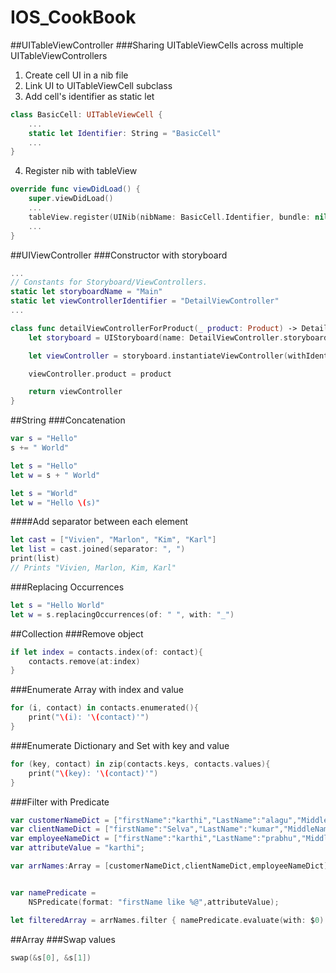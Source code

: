 # IOS_CookBook

##UITableViewController
###Sharing UITableViewCells across multiple UITableViewControllers
1) Create cell UI in a nib file  
2) Link UI to UITableViewCell subclass  
3) Add cell's identifier as static let
```swift
class BasicCell: UITableViewCell {
	...
	static let Identifier: String = "BasicCell"   
	...
}
```
4) Register nib with tableView
```swift
override func viewDidLoad() {
	super.viewDidLoad()
	...
	tableView.register(UINib(nibName: BasicCell.Identifier, bundle: nil), forCellReuseIdentifier: BasicCell.Identifier)
	...
}

```

##UIViewController
###Constructor with storyboard
```swift
...
// Constants for Storyboard/ViewControllers.
static let storyboardName = "Main"
static let viewControllerIdentifier = "DetailViewController"
...

class func detailViewControllerForProduct(_ product: Product) -> DetailViewController {
	let storyboard = UIStoryboard(name: DetailViewController.storyboardName, bundle: nil)

	let viewController = storyboard.instantiateViewController(withIdentifier: DetailViewController.viewControllerIdentifier) as! DetailViewController

	viewController.product = product

	return viewController
}
```

##String
###Concatenation
```swift
var s = "Hello"
s += " World"

let s = "Hello"
let w = s + " World"

let s = "World"
let w = "Hello \(s)"
```
####Add separator between each element
```swift
let cast = ["Vivien", "Marlon", "Kim", "Karl"]
let list = cast.joined(separator: ", ")
print(list)
// Prints "Vivien, Marlon, Kim, Karl"
```
###Replacing Occurrences
```swift
let s = "Hello World"
let w = s.replacingOccurrences(of: " ", with: "_")
```

##Collection
###Remove object
```swift
if let index = contacts.index(of: contact){
	contacts.remove(at:index)
}
```
###Enumerate Array with index and value
```swift
for (i, contact) in contacts.enumerated(){
	print("\(i): '\(contact)'")
}
```

###Enumerate Dictionary and Set with key and value
```swift
for (key, contact) in zip(contacts.keys, contacts.values){
    print("\(key): '\(contact)'")
}
```
###Filter with Predicate
```swift
var customerNameDict = ["firstName":"karthi","LastName":"alagu","MiddleName":"prabhu"];
var clientNameDict = ["firstName":"Selva","LastName":"kumar","MiddleName":"m"];
var employeeNameDict = ["firstName":"karthi","LastName":"prabhu","MiddleName":"kp"];
var attributeValue = "karthi";

var arrNames:Array = [customerNameDict,clientNameDict,employeeNameDict];


var namePredicate =
    NSPredicate(format: "firstName like %@",attributeValue);

let filteredArray = arrNames.filter { namePredicate.evaluate(with: $0) };
```

##Array
###Swap values
```swift
swap(&s[0], &s[1])
```

